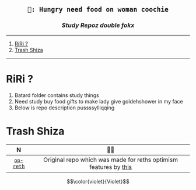 <h2 align="center"><code> 🥢: Hungry need food on woman coochie </code></h2>
<h3 align="center"><i> Study Repoz double fokx </i></h3>

----
1. [RiRi ?](#riri-)
2. [Trash Shiza](#trash-shiza)

----

# RiRi ?

1. Batard folder contains study things 
2. Need study buy food gifts to make lady give goldehshower in my face 
3. Below is repo description pussssylliqqing 

# Trash Shiza 

N | 🥢🥢 
|:--:|:--:|
[`op-reth`](./op-reth/) | Original repo which was made for reths optimism features by [this](https://github.com/rkrasiuk) 
 $$\color{violet}{Violet}$$
